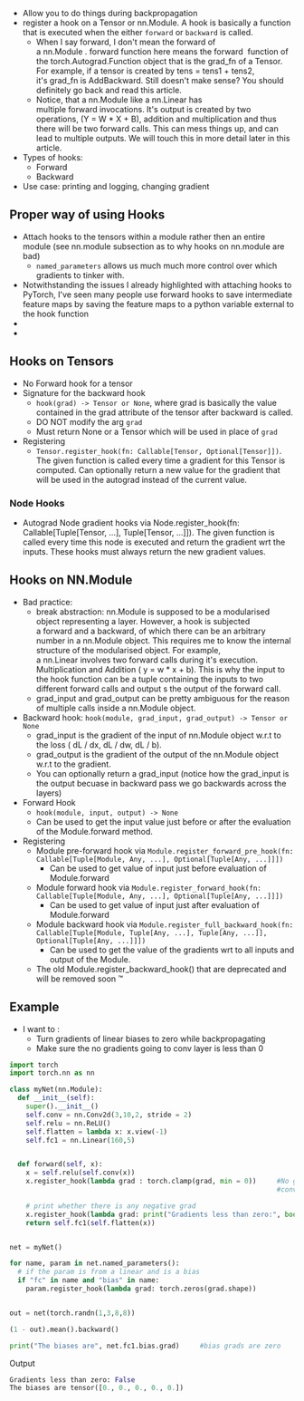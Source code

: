 - Allow you to do things during backpropagation
- register a hook on a Tensor or nn.Module. A hook is basically a function that is executed when the either `forward` or `backward` is called.
	- When I say forward, I don't mean the forward of a nn.Module . forward function here means the forward  function of the torch.Autograd.Function object that is the grad_fn of a Tensor. For example, if a tensor is created by tens = tens1 + tens2, it's grad_fn is AddBackward. Still doesn't make sense? You should definitely go back and read this article.
	- Notice, that a nn.Module like a nn.Linear has multiple forward invocations. It's output is created by two operations, (Y = W * X + B), addition and multiplication and thus there will be two forward calls. This can mess things up, and can lead to multiple outputs. We will touch this in more detail later in this article.
- Types of hooks:
	- Forward
	- Backward
- Use case: printing and logging, changing gradient
## Proper way of using Hooks
- Attach hooks to the tensors within a module rather then an entire module (see nn.module subsection as to why hooks on nn.module are bad)
	- `named_parameters` allows us much much more control over which gradients to tinker with.
- Notwithstanding the issues I already highlighted with attaching hooks to PyTorch, I've seen many people use forward hooks to save intermediate feature maps by saving the feature maps to a python variable external to the hook function
- 
- 
## Hooks on Tensors
- No Forward hook for a tensor
- Signature for the backward hook
	- `hook(grad) -> Tensor or None`, where grad is basically the value contained in the grad attribute of the tensor after backward is called.
	- DO NOT modify the arg `grad`
	- Must return None or a Tensor which will be used in place of `grad`
- Registering
	- `Tensor.register_hook(fn: Callable[Tensor, Optional[Tensor]])`. The given function is called every time a gradient for this Tensor is computed. Can optionally return a new value for the gradient that will be used in the autograd instead of the current value.
### Node Hooks
- Autograd Node gradient hooks via Node.register_hook(fn: Callable[Tuple[Tensor, ...], Tuple[Tensor, ...]]). The given function is called every time this node is executed and return the gradient wrt the inputs. These hooks must always return the new gradient values.

## Hooks on NN.Module
- Bad practice:
	- break abstraction: nn.Module is supposed to be a modularised object representing a layer. However, a hook is subjected a forward and a backward, of which there can be an arbitrary number in a nn.Module object. This requires me to know the internal structure of the modularised object. For example, a nn.Linear involves two forward calls during it's execution. Multiplication and Addition ( y = w * x + b). This is why the input to the hook function can be a tuple containing the inputs to two different forward calls and output s the output of the forward call. 
	- grad_input and grad_output can be pretty ambiguous for the reason of multiple calls inside a nn.Module object.
- Backward hook: `hook(module, grad_input, grad_output) -> Tensor or None`
	- grad_input is the gradient of the input of nn.Module object w.r.t to the loss ( dL / dx, dL / dw, dL / b).
	- grad_output is the gradient of the output of the nn.Module object w.r.t to the gradient.
	- You can optionally return a grad_input (notice how the grad_input is the output becuase in backward pass we go backwards across the layers)
- Forward Hook
	- `hook(module, input, output) -> None`
	- Can be used to get the input value just before or after the evaluation of the Module.forward method.
- Registering
	- Module pre-forward hook via `Module.register_forward_pre_hook(fn: Callable[Tuple[Module, Any, ...], Optional[Tuple[Any, ...]]])`
		- Can be used to get value of input just before evaluation of Module.forward
	- Module forward hook via `Module.register_forward_hook(fn: Callable[Tuple[Module, Any, ...], Optional[Tuple[Any, ...]]])`
		-  Can be used to get value of input just after evaluation of Module.forward
	- Module backward hook via `Module.register_full_backward_hook(fn: Callable[Tuple[Module, Tuple[Any, ...], Tuple[Any, ...]], Optional[Tuple[Any, ...]]])`
		- Can be used to get the value of the gradients wrt to all inputs and output of the Module.
	- The old Module.register_backward_hook() that are deprecated and will be removed soon ™
	
## Example
- I want to :
	- Turn gradients of linear biases to zero while backpropagating
	- Make sure the no gradients going to conv layer is less than 0
```python
import torch
import torch.nn as nn

class myNet(nn.Module):
  def __init__(self):
    super().__init__()
    self.conv = nn.Conv2d(3,10,2, stride = 2)
    self.relu = nn.ReLU()
    self.flatten = lambda x: x.view(-1)
    self.fc1 = nn.Linear(160,5)


  def forward(self, x):
    x = self.relu(self.conv(x))
    x.register_hook(lambda grad : torch.clamp(grad, min = 0))     #No gradient shall be backpropagated
                                                                  #conv outside less than 0

    # print whether there is any negative grad
    x.register_hook(lambda grad: print("Gradients less than zero:", bool((grad < 0).any())))
    return self.fc1(self.flatten(x))


net = myNet()

for name, param in net.named_parameters():
  # if the param is from a linear and is a bias
  if "fc" in name and "bias" in name:
    param.register_hook(lambda grad: torch.zeros(grad.shape))


out = net(torch.randn(1,3,8,8))

(1 - out).mean().backward()

print("The biases are", net.fc1.bias.grad)     #bias grads are zero
```

Output
```python
Gradients less than zero: False
The biases are tensor([0., 0., 0., 0., 0.])
```